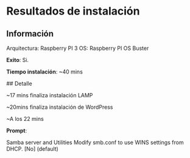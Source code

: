 # Resultados de instalación

## Información

Arquitectura: Raspberry PI 3
OS: Raspberry PI OS Buster

**Exito**: Si.

**Tiempo instalación**: ~40 mins


## Detalle



~17 mins finaliza instalación LAMP

~20mins finaliza instalación de WordPress

~A los 22 mins

**Prompt**:

Samba server and Utilities
Modify smb.conf to use WINS settings from DHCP.
[No] (default)
